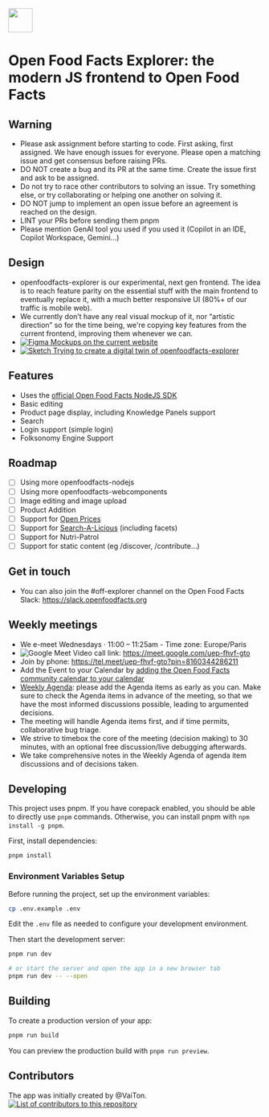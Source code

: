 <picture>
  <source media="(prefers-color-scheme: dark)" srcset="https://static.openfoodfacts.org/images/logos/off-logo-horizontal-dark.png?refresh_github_cache=1">
  <source media="(prefers-color-scheme: light)" srcset="https://static.openfoodfacts.org/images/logos/off-logo-horizontal-light.png?refresh_github_cache=1">
  <img height="48" src="https://static.openfoodfacts.org/images/logos/off-logo-horizontal-light.svg">
</picture>
<br>

# Open Food Facts Explorer: the modern JS frontend to Open Food Facts

## Warning
- Please ask assignment before starting to code. First asking, first assigned. We have enough issues for everyone. Please open a matching issue and get consensus before raising PRs.
- DO NOT create a bug and its PR at the same time. Create the issue first and ask to be assigned.
- Do not try to race other contributors to solving an issue. Try something else, or try collaborating or helping one another on solving it.
- DO NOT jump to implement an open issue before an agreement is reached on the design.
- LINT your PRs before sending them pnpm
- Please mention GenAI tool you used if you used it (Copilot in an IDE, Copilot Workspace, Gemini…)

## Design
- openfoodfacts-explorer is our experimental, next gen frontend. The idea is to reach feature parity on the essential stuff with the main frontend to eventually replace it, with a much better responsive UI (80%+ of our traffic is mobile web). 
- We currently don’t have any real visual mockup of it, nor “artistic direction” so for the time being, we're copying key features from the current frontend, improving them whenever we can.
- [![Figma](https://img.shields.io/badge/figma-%23F24E1E.svg?logo=figma&logoColor=white) Mockups on the current website](https://www.figma.com/design/Qg9URUyrjHgYmnDHXRsTTB/Current-Website-design?m=auto&t=RokuCr1uXrGFMhTB-6)
- [![Sketch](https://img.shields.io/badge/Sketch-%23F24E1E.svg?logo=sketch&logoColor=white) Trying to create a digital twin of openfoodfacts-explorer](https://www.figma.com/design/pgWZAEX1ZoTt0f7Azek4AV/Open-Food-Facts-Explorer-(next-gen-frontend)?node-id=1-53&t=XfEkgmUsvs6qiKr9-0)

## Features

- Uses the [official Open Food Facts NodeJS SDK](https://github.com/openfoodfacts/openfoodfacts-nodejs)
- Basic editing
- Product page display, including Knowledge Panels support
- Search
- Login support (simple login)
- Folksonomy Engine Support

## Roadmap
- [ ] Using more openfoodfacts-nodejs
- [ ] Using more openfoodfacts-webcomponents
- [ ] Image editing and image upload
- [ ] Product Addition
- [ ] Support for [Open Prices](https://prices.openfoodfacts.org/)
- [ ] Support for [Search-A-Licious](https://search.openfoodfacts.org/docs) (including facets)
- [ ] Support for Nutri-Patrol
- [ ] Support for static content (eg /discover, /contribute…)

## Get in touch
- You can also join the #off-explorer channel on the Open Food Facts Slack: https://slack.openfoodfacts.org


## Weekly meetings

- We e-meet Wednesdays · 11:00 – 11:25am - Time zone: Europe/Paris
- ![Google Meet](https://meet.google.com/uep-fhvf-gto) Video call link: https://meet.google.com/uep-fhvf-gto
- Join by phone: https://tel.meet/uep-fhvf-gto?pin=8160344286211
- Add the Event to your Calendar by [adding the Open Food Facts community calendar to your calendar](https://wiki.openfoodfacts.org/Events)
- [Weekly Agenda](https://docs.google.com/document/d/1BGHfvrgx5eFIGjK8aTNPK2QwAggRp4oohGuYG9lNX8g/edit?tab=t.0): please add the Agenda items as early as you can. Make sure to check the Agenda items in advance of the meeting, so that we have the most informed discussions possible, leading to argumented decisions.
- The meeting will handle Agenda items first, and if time permits, collaborative bug triage.
- We strive to timebox the core of the meeting (decision making) to 30 minutes, with an optional free discussion/live debugging afterwards.
- We take comprehensive notes in the Weekly Agenda of agenda item discussions and of decisions taken.


## Developing

This project uses pnpm. If you have corepack enabled, you should be able to directly use `pnpm` commands. Otherwise, you can install pnpm with `npm install -g pnpm`.

First, install dependencies:

```bash
pnpm install
```

### Environment Variables Setup

Before running the project, set up the environment variables:

```bash
cp .env.example .env
```

Edit the `.env` file as needed to configure your development environment.

Then start the development server:

```bash
pnpm run dev

# or start the server and open the app in a new browser tab
pnpm run dev -- --open
```

## Building

To create a production version of your app:

```bash
pnpm run build
```

You can preview the production build with `pnpm run preview`.

## Contributors
The app was initially created by @VaiTon.
<a href="https://github.com/openfoodfacts/openfoodfacts-explorer/graphs/contributors">
  <img alt="List of contributors to this repository" src="https://contrib.rocks/image?repo=openfoodfacts/openfoodfacts-explorer" />
</a>
